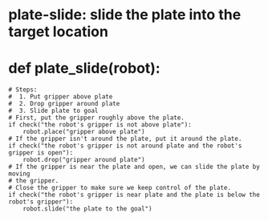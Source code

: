 # plate-slide: slide the plate into the target location
# def plate_slide(robot):
    # Steps:
    #  1. Put gripper above plate
    #  2. Drop gripper around plate
    #  3. Slide plate to goal
    # First, put the gripper roughly above the plate.
    if check("the robot's gripper is not above plate"):
        robot.place("gripper above plate")
    # If the gripper isn't around the plate, put it around the plate.
    if check("the robot's gripper is not around plate and the robot's gripper is open"):
        robot.drop("gripper around plate")
    # If the gripper is near the plate and open, we can slide the plate by moving
    # the gripper.
    # Close the gripper to make sure we keep control of the plate.
    if check("the robot's gripper is near plate and the plate is below the robot's gripper"):
        robot.slide("the plate to the goal")